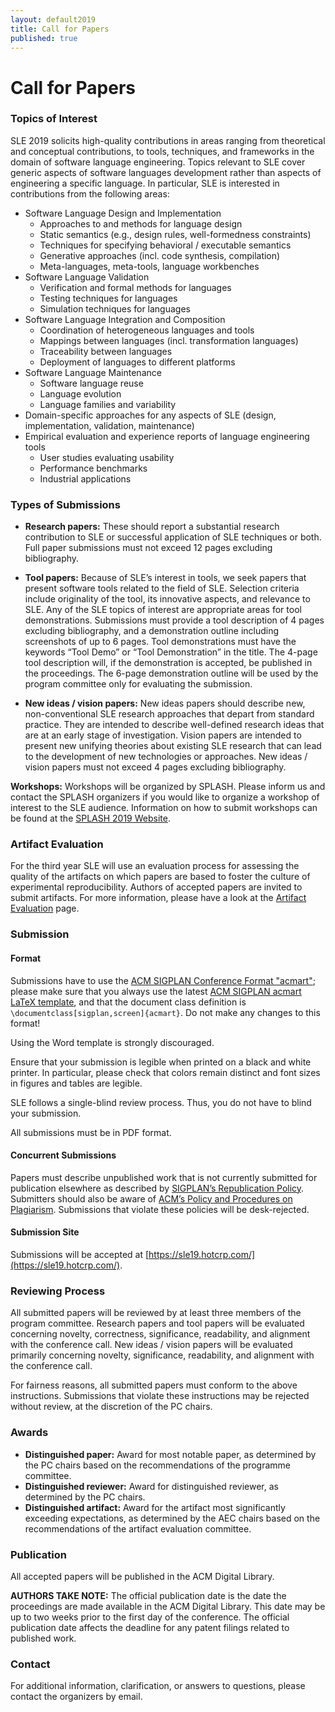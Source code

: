 ```yaml
---
layout: default2019
title: Call for Papers
published: true
---
```


# Call for Papers

### Topics of Interest

SLE 2019 solicits high-quality contributions in areas ranging from theoretical and conceptual contributions, to tools, techniques, and frameworks in the domain of software language engineering. Topics relevant to SLE cover generic aspects of software languages development rather than aspects of engineering a specific language. In particular, SLE is interested in contributions from the following areas:

- Software Language Design and Implementation
    - Approaches to and methods for language design
    - Static semantics (e.g., design rules, well-formedness constraints)
    - Techniques for specifying behavioral / executable semantics
    - Generative approaches (incl. code synthesis, compilation)
    - Meta-languages, meta-tools, language workbenches
- Software Language Validation
    - Verification and formal methods for languages
    - Testing techniques for languages
    - Simulation techniques for languages
- Software Language Integration and Composition
    - Coordination of heterogeneous languages and tools
    - Mappings between languages (incl. transformation languages)
    - Traceability between languages
    - Deployment of languages to different platforms
- Software Language Maintenance
    - Software language reuse
    - Language evolution
    - Language families and variability
- Domain-specific approaches for any aspects of SLE (design, implementation, validation, maintenance)
- Empirical evaluation and experience reports of language engineering tools
    - User studies evaluating usability
    - Performance benchmarks
    - Industrial applications

### Types of Submissions

- **Research papers:** These should report a substantial research contribution to SLE or successful application of SLE techniques or both. Full paper submissions must not exceed 12 pages excluding bibliography.

- **Tool papers:** Because of SLE’s interest in tools, we seek papers that present software tools related to the field of SLE. Selection criteria include originality of the tool, its innovative aspects, and relevance to SLE. Any of the SLE topics of interest are appropriate areas for tool demonstrations. Submissions must provide a tool description of 4 pages excluding bibliography, and a demonstration outline including screenshots of up to 6 pages. Tool demonstrations must have the keywords “Tool Demo” or “Tool Demonstration” in the title. The 4-page tool description will, if the demonstration is accepted, be published in the proceedings. The 6-page demonstration outline will be used by the program committee only for evaluating the submission.

- **New ideas / vision papers:** New ideas papers should describe new, non-conventional SLE research approaches that depart from standard practice. They are intended to describe well-defined research ideas that are at an early stage of investigation. Vision papers are intended to present new unifying theories about existing SLE research that can lead to the development of new technologies or approaches. New ideas / vision papers must not exceed 4 pages excluding bibliography.

**Workshops:** Workshops will be organized by SPLASH. Please inform us and contact the SPLASH organizers if you would like to organize a workshop of interest to the SLE audience. Information on how to submit workshops can be found at the [SPLASH 2019 Website](https://conf.researchr.org/track/splash-2019/splash-2019-Workshops).

### Artifact Evaluation

For the third year SLE will use an evaluation process for assessing the quality of the artifacts on which papers are based to foster the culture of experimental reproducibility. Authors of accepted papers are invited to submit artifacts. For more information, please have a look at the [Artifact Evaluation](https://conf.researchr.org/track/sle-2019#Artifact-Evaluation) page.

### Submission

#### Format

Submissions have to use the [ACM SIGPLAN Conference Format "acmart"](http://sigplan.org/Resources/Author/#acmart-format); please make sure that you always use the latest [ACM SIGPLAN acmart LaTeX template](https://www.acm.org/binaries/content/assets/publications/consolidated-tex-template/acmart-master.zip), and that the document class definition is `\documentclass[sigplan,screen]{acmart}`. Do not make any changes to this format!

Using the Word template is strongly discouraged.

Ensure that your submission is legible when printed on a black and white printer. In particular, please check that colors remain distinct and font sizes in figures and tables are legible.

SLE follows a single-blind review process. Thus, you do not have to blind your submission.

All submissions must be in PDF format.

#### Concurrent Submissions

Papers must describe unpublished work that is not currently submitted for publication elsewhere as described by [SIGPLAN’s Republication Policy](http://www.sigplan.org/Resources/Policies/Republication). Submitters should also be aware of [ACM’s Policy and Procedures on Plagiarism](http://www.acm.org/publications/policies/plagiarism_policy). Submissions that violate these policies will be desk-rejected.

#### Submission Site

Submissions will be accepted at [https://sle19.hotcrp.com/](https://sle19.hotcrp.com/).

### Reviewing Process

All submitted papers will be reviewed by at least three members of the program committee.  Research papers and tool papers will be evaluated concerning novelty, correctness, significance, readability, and alignment with the conference call. New ideas / vision papers will be evaluated primarily concerning novelty, significance, readability, and alignment with the conference call.

For fairness reasons, all submitted papers must conform to the above instructions. Submissions that violate these instructions may be rejected without review, at the discretion of the PC chairs.

### Awards

- **Distinguished paper:** Award for most notable paper, as determined by the PC chairs based on the recommendations of the programme committee.
- **Distinguished reviewer:** Award for distinguished reviewer, as determined by the PC chairs.
- **Distinguished artifact:** Award for the artifact most significantly exceeding expectations, as determined by the AEC chairs based on the recommendations of the artifact evaluation committee.

### Publication

All accepted papers will be published in the ACM Digital Library.

**AUTHORS TAKE NOTE:** The official publication date is the date the proceedings are made available in the ACM Digital Library. This date may be up to two weeks prior to the first day of the conference. The official publication date affects the deadline for any patent filings related to published work.

### Contact

For additional information, clarification, or answers to questions, please contact the organizers by email.
